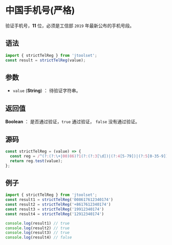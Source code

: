 

# 中国手机号(严格)

验证手机号，**11** 位，必须是工信部 `2019` 年最新公布的手机号段。

## 语法

```js
import { strictTelReg } from 'jtoolset';
const result = strictTelReg(value);
```

## 参数

- `value` (**String**) ： 待验证字符串。

## 返回值

**Boolean** ： 是否通过验证，`true` 通过验证， `false` 没有通过验证。

## 源码

```js
const strictTelReg = (value) => {
  const reg = /^(?:(?:\+|00)86)?1(?:(?:3[\d])|(?:4[5-79])|(?:5[0-35-9])|(?:6[5-7])|(?:7[0-8])|(?:8[\d])|(?:9[189]))\d{8}$/;
  return reg.test(value);
};
```

## 例子

```js
import { strictTelReg } from 'jtoolset';
const result1 = strictTelReg('008617612340174')
const result2 = strictTelReg('+8617612340174')
const result3 = strictTelReg('19912340174')
const result4 = strictTelReg('12912340174')

console.log(result1) // true
console.log(result2) // true
console.log(result3) // true
console.log(result4) // false
```
